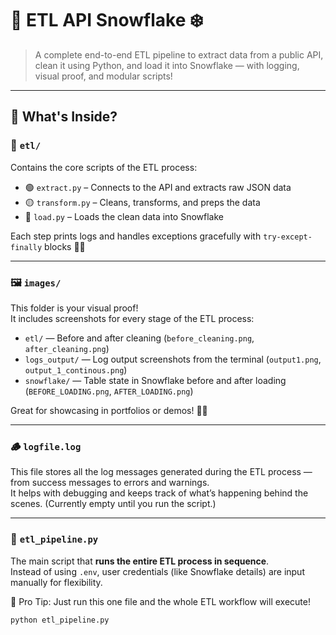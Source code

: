# 🚀 ETL API Snowflake ❄️  
> A complete end-to-end ETL pipeline to extract data from a public API, clean it using Python, and load it into Snowflake — with logging, visual proof, and modular scripts!  

---

## 📂 What's Inside?

### 🔁 `etl/`  
Contains the core scripts of the ETL process:
- 🟢 `extract.py` – Connects to the API and extracts raw JSON data
- 🟡 `transform.py` – Cleans, transforms, and preps the data
- 🔵 `load.py` – Loads the clean data into Snowflake

Each step prints logs and handles exceptions gracefully with `try-except-finally` blocks 👨‍🔧

---

### 🖼️ `images/`  
This folder is your visual proof!  
It includes screenshots for every stage of the ETL process:

- `etl/` — Before and after cleaning (`before_cleaning.png`, `after_cleaning.png`)  
- `logs_output/` — Log output screenshots from the terminal (`output1.png`, `output_1_continous.png`)  
- `snowflake/` — Table state in Snowflake before and after loading (`BEFORE_LOADING.png`, `AFTER_LOADING.png`)

Great for showcasing in portfolios or demos! 💼✨

---

### 🪵 `logfile.log`  
This file stores all the log messages generated during the ETL process — from success messages to errors and warnings.  
It helps with debugging and keeps track of what’s happening behind the scenes. (Currently empty until you run the script.)

---

### 🚀 `etl_pipeline.py`  
The main script that **runs the entire ETL process in sequence**.  
Instead of using `.env`, user credentials (like Snowflake details) are input manually for flexibility.  

📌 Pro Tip: Just run this one file and the whole ETL workflow will execute!  

```bash
python etl_pipeline.py
